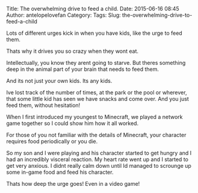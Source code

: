 Title: The overwhelming drive to feed a child.
Date: 2015-06-16 08:45
Author: antelopelovefan
Category: 
Tags: 
Slug: the-overwhelming-drive-to-feed-a-child

Lots of different urges kick in when you have kids, like the urge to feed them.

Thats why it drives you so crazy when they wont eat.

Intellectually, you know they arent going to starve. But theres something deep in the animal part of your brain that needs to feed them.

And its not just your own kids. Its any kids.

Ive lost track of the number of times, at the park or the pool or wherever, that some little kid has seen we have snacks and come over. And you just feed them, without hesitation!

When I first introduced my youngest to Minecraft, we played a network game together so I could show him how it all worked.

For those of you not familiar with the details of Minecraft, your character requires food periodically or you die.

So my son and I were playing and his character started to get hungry and I had an incredibly visceral reaction. My heart rate went up and I started to get very anxious. I didnt really calm down until Id managed to scrounge up some in-game food and feed his character.

Thats how deep the urge goes! Even in a video game!

